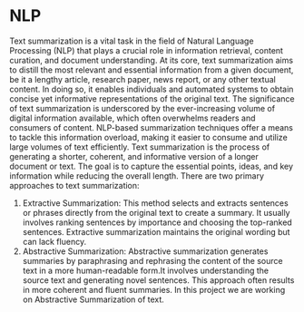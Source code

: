 # NLP
Text summarization is a vital task in the field of Natural Language Processing (NLP) that plays a crucial role in information retrieval, content curation, and document understanding. At its core, text summarization aims to distill the most relevant and essential information from a given document, be it a lengthy article, research paper, news report, or any other textual content. 
In doing so, it enables individuals and automated systems to obtain concise yet informative representations of the original text.
The significance of text summarization is underscored by the ever-increasing volume of digital information available, which often overwhelms readers and consumers of content. NLP-based summarization techniques offer a means to tackle this information overload, making it easier to consume and utilize large volumes of text efficiently.
Text summarization is the process of generating a shorter, coherent, and informative version of a longer document or text. The goal is to capture the essential points, ideas, and key information while reducing the overall length. There are two primary approaches to text summarization:
1. Extractive Summarization: This method selects and extracts sentences or phrases directly from the original text to create a summary.
                             It usually involves ranking sentences by importance and choosing the top-ranked sentences. Extractive summarization maintains the original wording but can lack fluency.
2. Abstractive Summarization: Abstractive summarization generates summaries by paraphrasing and rephrasing the content of the source text in a more human-readable form.It involves understanding the source text and generating novel sentences. This approach often results in more coherent and fluent summaries.
In this project we are working on Abstractive Summarization of text.

